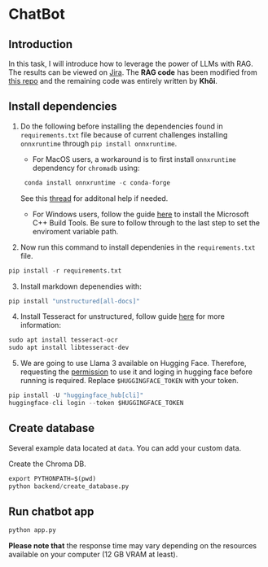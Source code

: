 # ChatBot

## Introduction 
In this task, I will introduce how to leverage the power of LLMs with RAG. The results can be viewed on [Jira](https://inspire-lab.atlassian.net/browse/AFT-77). The **RAG code** has been modified from [this repo](https://github.com/pixegami/langchain-rag-tutorial) and the remaining code was entirely written by **Khôi**.

## Install dependencies

1. Do the following before installing the dependencies found in `requirements.txt` file because of current challenges installing `onnxruntime` through `pip install onnxruntime`. 

    - For MacOS users, a workaround is to first install `onnxruntime` dependency for `chromadb` using:

    ```python
     conda install onnxruntime -c conda-forge
    ```
    See this [thread](https://github.com/microsoft/onnxruntime/issues/11037) for additonal help if needed. 

     - For Windows users, follow the guide [here](https://github.com/bycloudai/InstallVSBuildToolsWindows?tab=readme-ov-file) to install the Microsoft C++ Build Tools. Be sure to follow through to the last step to set the enviroment variable path.


2. Now run this command to install dependenies in the `requirements.txt` file. 

```python
pip install -r requirements.txt
```

3. Install markdown depenendies with: 

```python
pip install "unstructured[all-docs]"
```

4. Install Tesseract for unstructured, follow guide [here](https://tesseract-ocr.github.io/tessdoc/Installation.html) for more information:

```python
sudo apt install tesseract-ocr
sudo apt install libtesseract-dev
```

5. We are going to use Llama 3 available on Hugging Face. Therefore, requesting the [permission](https://huggingface.co/meta-llama/Meta-Llama-3-8B-Instruct) to use it and loging in hugging face before running is required. Replace `$HUGGINGFACE_TOKEN` with your token.

```python
pip install -U "huggingface_hub[cli]"
huggingface-cli login --token $HUGGINGFACE_TOKEN
```

## Create database
Several example data located at `data`. You can add your custom data.

Create the Chroma DB.

```python
export PYTHONPATH=$(pwd)
python backend/create_database.py
```

## Run chatbot app

```python
python app.py
```

**Please note that** the response time may vary depending on the resources available on your computer (12 GB VRAM at least).